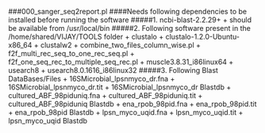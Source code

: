 ###000_sanger_seq2report.pl
####Needs following dependencies to be installed before running the software
#####1. ncbi-blast-2.2.29+
	+ should be available from /usr/local/bin
#####2. Following software present in the /home/shared/VIJAY/TOOLS folder
	+ clustalo
	+ clustalo-1.2.0-Ubuntu-x86_64
	+ clustalw2
	+ combine_two_files_column_wise.pl
	+ f2f_multi_rec_seq_to_one_rec_seq.pl
	+ f2f_one_seq_rec_to_multiple_seq_rec.pl
	+ muscle3.8.31_i86linux64
	+ usearch8
	+ usearch8.0.1616_i86linux32
#####3. Following Blast DataBases/Files
	+ 16SMicrobial_lpsnmyco_dr.fna
	+ 16SMicrobial_lpsnmyco_dr.tit
	+ 16SMicrobial_lpsnmyco_dr Blastdb
	+ cultured_ABF_98piduniq.fna
	+ cultured_ABF_98piduniq.tit
	+ cultured_ABF_98piduniq Blastdb
	+ ena_rpob_98pid.fna
	+ ena_rpob_98pid.tit
	+ ena_rpob_98pid Blastdb
	+ lpsn_myco_uqid.fna
	+ lpsn_myco_uqid.tit
	+ lpsn_myco_uqid Blastdb

